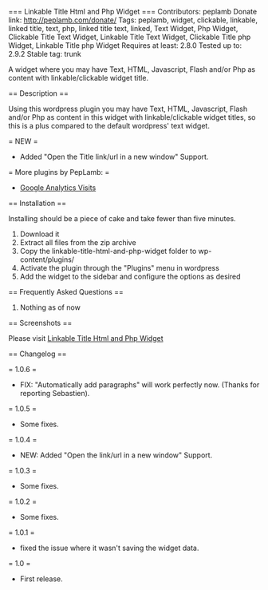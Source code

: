 === Linkable Title Html and Php Widget ===
Contributors: peplamb
Donate link: http://peplamb.com/donate/
Tags: peplamb, widget, clickable, linkable, linked title, text, php, linked title text, linked, Text Widget, Php Widget, Clickable Title Text Widget, Linkable Title Text Widget, Clickable Title php Widget, Linkable Title php Widget
Requires at least: 2.8.0
Tested up to: 2.9.2
Stable tag: trunk

A widget where you may have Text, HTML, Javascript, Flash and/or Php as content with linkable/clickable widget title. 

== Description ==

Using this wordpress plugin you may have Text, HTML, Javascript, Flash and/or Php as content in this widget with linkable/clickable widget titles, so this is a plus compared to the default wordpress' text widget. 

= NEW =
* Added "Open the Title link/url in a new window" Support.

= More plugins by PepLamb: =
* <a target="_blank" href="http://peplamb.com/google-analytics-visits/">Google Analytics Visits</a>

== Installation ==

Installing should be a piece of cake and take fewer than five minutes.

1. Download it
2. Extract all files from the zip archive
3. Copy the linkable-title-html-and-php-widget folder to wp-content/plugins/
4. Activate the plugin through the "Plugins" menu in wordpress
5. Add the widget to the sidebar and configure the options as desired

== Frequently Asked Questions ==

1. Nothing as of now

== Screenshots ==

Please visit <a href="http://peplamb.com/linkable-title-html-and-php-widget/" target="_blank">Linkable Title Html and Php Widget</a>

== Changelog ==

= 1.0.6 =
* FIX: "Automatically add paragraphs" will work perfectly now. (Thanks for reporting Sebastien).

= 1.0.5 =
* Some fixes.

= 1.0.4 =
* NEW: Added "Open the link/url in a new window" Support.

= 1.0.3 =
* Some fixes.

= 1.0.2 =
* Some fixes.

= 1.0.1 =
* fixed the issue where it wasn't saving the widget data.

= 1.0 =
* First release.

